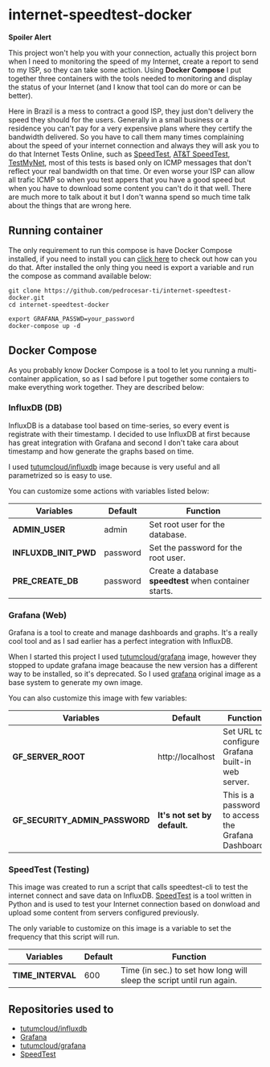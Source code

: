 # internet-speedtest-docker

__**Spoiler Alert**__

This project won't help you with your connection, actually this project born when I need to monitoring the speed of my Internet, create a report to send to my ISP, so they can take some action. Using **Docker Compose** I put together three containers with the tools needed to monitoring and display the status of your Internet (and I know that tool can do more or can be better).

Here in Brazil is a mess to contract a good ISP, they just don't delivery the speed they should for the users. Generally in a small business or a residence you can't pay for a very expensive plans where they certify the bandwidth delivered. So you have to call them many times complaining about the speed of your internet connection and always they will ask you to do that Internet Tests Online, such as [SpeedTest](http://www.speedtest.net), [AT&T SpeedTest](http://www.att.com/speedtest/), [TestMyNet](http://testmy.net), most of this tests is based only on ICMP messages that don't reflect your real bandwidth on that time. Or even worse your ISP can allow all trafic ICMP so when you test appers that you have a good speed but when you have to download some content you can't do it that well. There are much more to talk about it but I don't wanna spend so much time talk about the things that are wrong here.



## Running container
The only requirement to run this compose is have Docker Compose installed, if you need to install you can [click here]() to check out how can you do that. After installed the only thing you need is export a variable and run the compose as command available below:

```shell
git clone https://github.com/pedrocesar-ti/internet-speedtest-docker.git
cd internet-speedtest-docker

export GRAFANA_PASSWD=your_password
docker-compose up -d 
```

## Docker Compose
As you probably know Docker Compose is a tool to let you running a multi-container application, so as I sad before I put together some contaiers to make everything work together. They are described below:

### InfluxDB (DB)
InfluxDB is a database tool based on time-series, so every event is registrate with their timestamp. I decided to use InfluxDB at first because has great integration with Grafana and second I don't take cara about timestamp and how generate the graphs based on time.

I used [tutumcloud/influxdb](https://github.com/tutumcloud/influxdb) image because is very useful and all parametrized so is easy to use.

You can customize some actions with variables listed below:

| Variables  | Default | Function |
|---------|--------|--------|
| **ADMIN_USER** | admin | Set root user for the database. |
| **INFLUXDB_INIT_PWD** | password | Set the password for the root user. |
| **PRE_CREATE_DB** | password | Create a database **speedtest** when container starts. |


### Grafana (Web)
Grafana is a tool to create and manage dashboards and graphs. It's a really cool tool and as I sad earlier has a perfect integration with InfluxDB.

When I started this project I used [tutumcloud/grafana](https://github.com/tutumcloud/grafana) image, however they stopped to update grafana image beacause the new version has a different way to be installed, so it's deprecated. So I used [grafana](https://hub.docker.com/r/grafana/grafana/) original image as a base system to generate my own image.

You can also customize this image with few variables:

| Variables  | Default | Function |
|---------|--------|--------|
| **GF_SERVER_ROOT** | http://localhost | Set URL to configure Grafana built-in web server. |
| **GF_SECURITY_ADMIN_PASSWORD** | __**It's not set by default.**__ | This is a password to access the Grafana Dashboard. |


### SpeedTest (Testing)
This image was created to run a script that calls speedtest-cli to test the internet connect and save data on InfluxDB. [SpeedTest](https://github.com/sivel/speedtest-cli/) is a tool written in Python and is used to test your Internet connection based on donwload and upload some content from servers configured previously.

The only variable to customize on this image is a variable to set the frequency that this script will run.

| Variables  | Default | Function |
|---------|--------|--------|
| **TIME_INTERVAL** | 600 | Time (in sec.) to set how long will sleep the script until run again. |


Repositories used to
---------------------------------

* [tutumcloud/influxdb](https://github.com/tutumcloud/influxdb)
* [Grafana](https://hub.docker.com/r/grafana/grafana/)
* [tutumcloud/grafana](https://github.com/tutumcloud/grafana)
* [SpeedTest](https://github.com/sivel/speedtest-cli/)

